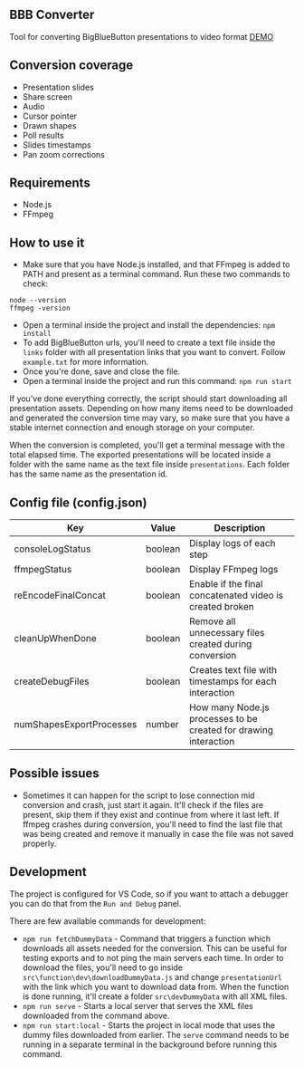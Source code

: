 ## BBB Converter

Tool for converting BigBlueButton presentations to video format [DEMO](https://www.youtube.com/watch?v=X6YP-LovZbE)

## Conversion coverage

- Presentation slides
- Share screen
- Audio
- Cursor pointer
- Drawn shapes
- Poll results
- Slides timestamps
- Pan zoom corrections

## Requirements

- Node.js
- FFmpeg

## How to use it

- Make sure that you have Node.js installed, and that FFmpeg is added to PATH and present as a terminal command. Run these two commands to check:

```
node --version
ffmpeg -version
```

- Open a terminal inside the project and install the dependencies: `npm install`
- To add BigBlueButton urls, you'll need to create a text file inside the `links` folder with all presentation links that you want to convert. Follow `example.txt` for more information.
- Once you're done, save and close the file.
- Open a terminal inside the project and run this command: `npm run start`

If you've done everything correctly, the script should start downloading all presentation assets.
Depending on how many items need to be downloaded and generated the conversion time may vary,
so make sure that you have a stable internet connection and enough storage on your computer.

When the conversion is completed, you'll get a terminal message with the total elapsed time. 
The exported presentations will be located inside a folder with the same name as the text file inside `presentations`.
Each folder has the same name as the presentation id.


## Config file (config.json)

| Key                      | Value   | Description                                                      |
| ------------------------ | ------- | ---------------------------------------------------------------- |
| consoleLogStatus         | boolean | Display logs of each step                                        |
| ffmpegStatus             | boolean | Display FFmpeg logs                                              |
| reEncodeFinalConcat      | boolean | Enable if the final concatenated video is created broken         |
| cleanUpWhenDone          | boolean | Remove all unnecessary files created during conversion           |
| createDebugFiles         | boolean | Creates text file with timestamps for each interaction           |
| numShapesExportProcesses | number  | How many Node.js processes to be created for drawing interaction |

## Possible issues

- Sometimes it can happen for the script to lose connection mid conversion and crash, just start it again. It'll check if the files are present, skip them if they exist and continue from where it last left. If ffmpeg crashes during conversion, you'll need to find the last file that was being created and remove it manually in case the file was not saved properly.

## Development

The project is configured for VS Code, so if you want to attach a debugger you can do that from the `Run and Debug` panel.

There are few available commands for development:

- `npm run fetchDummyData` - Command that triggers a function which downloads all assets needed for the conversion. This can be useful for testing exports and to not ping the main servers each time. In order to download the files, you'll need to go inside `src\function\dev\downloadDummyData.js` and change `presentationUrl` with the link which you want to download data from. When the function is done running, it'll create a folder `src\devDummyData` with all XML files.
- `npm run serve` - Starts a local server that serves the XML files downloaded from the command above.
- `npm run start:local` - Starts the project in local mode that uses the dummy files downloaded from earlier. The `serve` command needs to be running in a separate terminal in the background before running this command.
